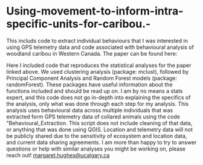 # Using-movement-to-inform-intra-specific-units-for-caribou.-
This includs code to extract individual behaviours that I was interested in using GPS telemetry data and code associated with behavioural analysis of woodland caribou in Western Canada. The paper can be found here: 


Here I included code that reproduces the statistical analyses for the paper linked above. We used clustering analysis (package: mclust), followed by Principal Component Analysis and Random Forest models (package: randomForest). These packages have useful information about the functions included and should be read up on. I am by no means a stats expert, and this code does not go in-depth into explaining the specifics of the analysis, only what was done through each step for my analysis. This analysis uses behavioural data across multiple individuals that was extracted form GPS telemetry data of collared animals using the code "Behavioural_Extraction. This script does not include cleaning of that data, or anything that was done using QGIS. Location and telemetry data will not be publicly shared due to the sensitivity of ecosystem and location data, and current data sharing agreements. 
I am more than happy to try to answer questions or help with similar analyses you might be working on, please reach out! margaret.hughes@ucalgary.ca
